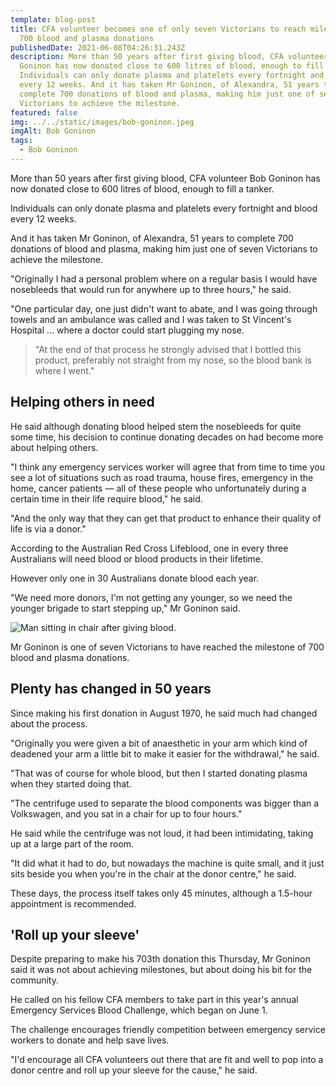 ```yaml
---
template: blog-post
title: CFA volunteer becomes one of only seven Victorians to reach milestone of
  700 blood and plasma donations
publishedDate: 2021-06-08T04:26:31.243Z
description: More than 50 years after first giving blood, CFA volunteer Bob
  Goninon has now donated close to 600 litres of blood, enough to fill a tanker.
  Individuals can only donate plasma and platelets every fortnight and blood
  every 12 weeks. And it has taken Mr Goninon, of Alexandra, 51 years to
  complete 700 donations of blood and plasma, making him just one of seven
  Victorians to achieve the milestone.
featured: false
img: ../../static/images/bob-goninon.jpeg
imgAlt: Bob Goninon
tags:
  - Bob Goninon
---
```

More than 50 years after first giving blood, CFA volunteer Bob Goninon has now donated close to 600 litres of blood, enough to fill a tanker.

Individuals can only donate plasma and platelets every fortnight and blood every 12 weeks.

And it has taken Mr Goninon, of Alexandra, 51 years to complete 700 donations of blood and plasma, making him just one of seven Victorians to achieve the milestone.

"Originally I had a personal problem where on a regular basis I would have nosebleeds that would run for anywhere up to three hours," he said.

"One particular day, one just didn't want to abate, and I was going through towels and an ambulance was called and I was taken to St Vincent's Hospital … where a doctor could start plugging my nose.

> "At the end of that process he strongly advised that I bottled this product, preferably not straight from my nose, so the blood bank is where I went."

## Helping others in need

He said although donating blood helped stem the nosebleeds for quite some time, his decision to continue donating decades on had become more about helping others.

"I think any emergency services worker will agree that from time to time you see a lot of situations such as road trauma, house fires, emergency in the home, cancer patients — all of these people who unfortunately during a certain time in their life require blood," he said.

"And the only way that they can get that product to enhance their quality of life is via a donor."

According to the Australian Red Cross Lifeblood, one in every three Australians will need blood or blood products in their lifetime.

However only one in 30 Australians donate blood each year.

"We need more donors, I'm not getting any younger, so we need the younger brigade to start stepping up," Mr Goninon said.

![Man sitting in chair after giving blood.](https://live-production.wcms.abc-cdn.net.au/10e4d44028686ea31600c0acbd8a477e?impolicy=wcms_crop_resize&cropH=1239&cropW=1858&xPos=0&yPos=1209&width=862&height=575)

Mr Goninon is one of seven Victorians to have reached the milestone of 700 blood and plasma donations.

## Plenty has changed in 50 years

Since making his first donation in August 1970, he said much had changed about the process.

"Originally you were given a bit of anaesthetic in your arm which kind of deadened your arm a little bit to make it easier for the withdrawal," he said.

"That was of course for whole blood, but then I started donating plasma when they started doing that.

"The centrifuge used to separate the blood components was bigger than a Volkswagen, and you sat in a chair for up to four hours."

He said while the centrifuge was not loud, it had been intimidating, taking up at a large part of the room.

"It did what it had to do, but nowadays the machine is quite small, and it just sits beside you when you're in the chair at the donor centre," he said.

These days, the process itself takes only 45 minutes, although a 1.5-hour appointment is recommended.

## 'Roll up your sleeve'

Despite preparing to make his 703th donation this Thursday, Mr Goninon said it was not about achieving milestones, but about doing his bit for the community.

He called on his fellow CFA members to take part in this year's annual Emergency Services Blood Challenge, which began on June 1.

The challenge encourages friendly competition between emergency service workers to donate and help save lives.

"I'd encourage all CFA volunteers out there that are fit and well to pop into a donor centre and roll up your sleeve for the cause," he said.